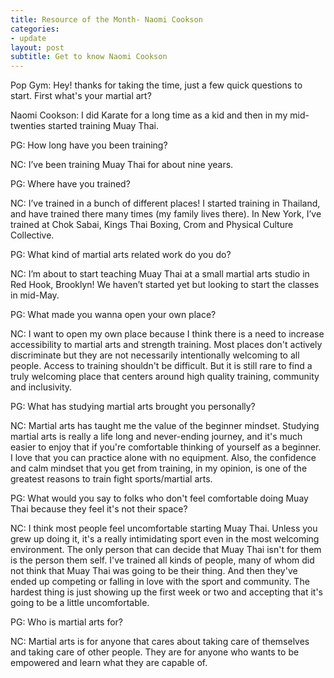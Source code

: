 ```yaml
---
title: Resource of the Month- Naomi Cookson
categories:
- update
layout: post
subtitle: Get to know Naomi Cookson
---
```


Pop Gym: Hey! thanks for taking the time, just a few quick questions to start. First what's your martial art?
 
Naomi Cookson: I did Karate for a long time as a kid and then in my mid-twenties started training Muay Thai. 

PG: How long have you been training?

NC: I’ve been training Muay Thai for about nine years.

PG: Where have you trained?

NC: I’ve trained in a bunch of different places! I started training in Thailand, and have trained there many times (my family lives there). In New York, I’ve trained at Chok Sabai, Kings Thai Boxing, Crom and Physical Culture Collective.  

PG: What kind of martial arts related work do you do?

NC: I’m about to start teaching Muay Thai at a small martial arts studio in Red Hook, Brooklyn! We haven’t started yet but looking to start the classes in mid-May. 

PG: What made you wanna open your own place? 

NC: I want to open my own place because I think there is a need to increase accessibility to martial arts and strength training. Most places don't actively discriminate but they are not necessarily intentionally welcoming to all people. Access to training shouldn't be difficult. But it is still rare to find a truly welcoming place that centers around high quality training, community and inclusivity. 

PG: What has studying martial arts brought you personally?

NC: Martial arts has taught me the value of the beginner mindset. Studying martial arts is really a life long and never-ending journey, and it's much easier to enjoy that if you're comfortable thinking of yourself as a beginner. I love that you can practice alone with no equipment. Also, the confidence and calm mindset that you get from training, in my opinion, is one of the greatest reasons to train fight sports/martial arts.

PG: What would you say to folks who don't feel comfortable doing Muay Thai because they feel it's not their space?
 
NC: I think most people feel uncomfortable starting Muay Thai. Unless you grew up doing it, it's a really intimidating sport even in the most welcoming environment. The only person that can decide that Muay Thai isn't for them is the person them self. I've trained all kinds of people, many of whom did not think that Muay Thai was going to be their thing. And then they've ended up competing or falling in love with the sport and community. The hardest thing is just showing up the first week or two and accepting that it's going to be a little uncomfortable. 

PG: Who is martial arts for?

NC: Martial arts is for anyone that cares about taking care of themselves and taking care of other people. They are for anyone who wants to be empowered and learn what they are capable of.  
